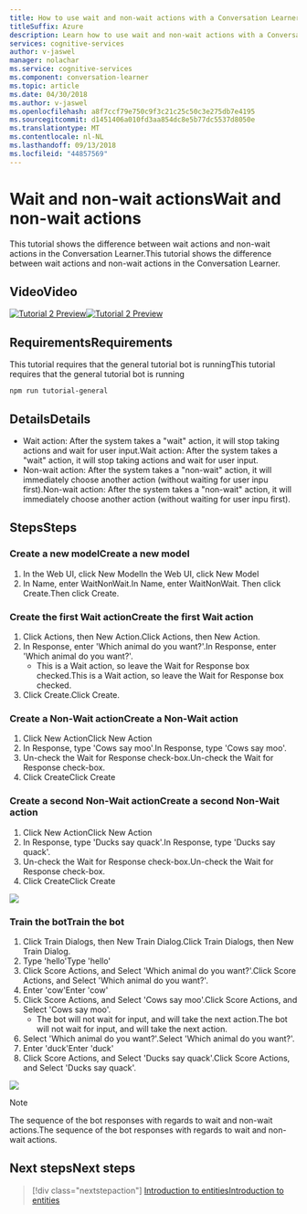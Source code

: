 ```yaml
---
title: How to use wait and non-wait actions with a Conversation Learner model - Microsoft Cognitive Services| Microsoft Docs
titleSuffix: Azure
description: Learn how to use wait and non-wait actions with a Conversation Learner model.
services: cognitive-services
author: v-jaswel
manager: nolachar
ms.service: cognitive-services
ms.component: conversation-learner
ms.topic: article
ms.date: 04/30/2018
ms.author: v-jaswel
ms.openlocfilehash: a8f7ccf79e750c9f3c21c25c50c3e275db7e4195
ms.sourcegitcommit: d1451406a010fd3aa854dc8e5b77dc5537d8050e
ms.translationtype: MT
ms.contentlocale: nl-NL
ms.lasthandoff: 09/13/2018
ms.locfileid: "44857569"
---
```

# <a name="wait-and-non-wait-actions"></a><span data-ttu-id="f531d-103">Wait and non-wait actions</span><span class="sxs-lookup"><span data-stu-id="f531d-103">Wait and non-wait actions</span></span>

<span data-ttu-id="f531d-104">This tutorial shows the difference between wait actions and non-wait actions in the Conversation Learner.</span><span class="sxs-lookup"><span data-stu-id="f531d-104">This tutorial shows the difference between wait actions and non-wait actions in the Conversation Learner.</span></span>

## <a name="video"></a><span data-ttu-id="f531d-105">Video</span><span class="sxs-lookup"><span data-stu-id="f531d-105">Video</span></span>

<span data-ttu-id="f531d-106">[![Tutorial 2 Preview](http://aka.ms/cl-tutorial-02-preview)](http://aka.ms/blis-tutorial-02)</span><span class="sxs-lookup"><span data-stu-id="f531d-106">[![Tutorial 2 Preview](http://aka.ms/cl-tutorial-02-preview)](http://aka.ms/blis-tutorial-02)</span></span>

## <a name="requirements"></a><span data-ttu-id="f531d-107">Requirements</span><span class="sxs-lookup"><span data-stu-id="f531d-107">Requirements</span></span>
<span data-ttu-id="f531d-108">This tutorial requires that the general tutorial bot is running</span><span class="sxs-lookup"><span data-stu-id="f531d-108">This tutorial requires that the general tutorial bot is running</span></span>

    npm run tutorial-general

## <a name="details"></a><span data-ttu-id="f531d-109">Details</span><span class="sxs-lookup"><span data-stu-id="f531d-109">Details</span></span>

- <span data-ttu-id="f531d-110">Wait action: After the system takes a "wait" action, it will stop taking actions and wait for user input.</span><span class="sxs-lookup"><span data-stu-id="f531d-110">Wait action: After the system takes a "wait" action, it will stop taking actions and wait for user input.</span></span>
- <span data-ttu-id="f531d-111">Non-wait action: After the system takes a "non-wait" action, it will immediately choose another action (without waiting for user inpu first).</span><span class="sxs-lookup"><span data-stu-id="f531d-111">Non-wait action: After the system takes a "non-wait" action, it will immediately choose another action (without waiting for user inpu first).</span></span>

## <a name="steps"></a><span data-ttu-id="f531d-112">Steps</span><span class="sxs-lookup"><span data-stu-id="f531d-112">Steps</span></span>

### <a name="create-a-new-model"></a><span data-ttu-id="f531d-113">Create a new model</span><span class="sxs-lookup"><span data-stu-id="f531d-113">Create a new model</span></span>

1. <span data-ttu-id="f531d-114">In the Web UI, click New Model</span><span class="sxs-lookup"><span data-stu-id="f531d-114">In the Web UI, click New Model</span></span>
2. <span data-ttu-id="f531d-115">In Name, enter WaitNonWait.</span><span class="sxs-lookup"><span data-stu-id="f531d-115">In Name, enter WaitNonWait.</span></span> <span data-ttu-id="f531d-116">Then click Create.</span><span class="sxs-lookup"><span data-stu-id="f531d-116">Then click Create.</span></span>

### <a name="create-the-first-wait-action"></a><span data-ttu-id="f531d-117">Create the first Wait action</span><span class="sxs-lookup"><span data-stu-id="f531d-117">Create the first Wait action</span></span>

1. <span data-ttu-id="f531d-118">Click Actions, then New Action.</span><span class="sxs-lookup"><span data-stu-id="f531d-118">Click Actions, then New Action.</span></span>
2. <span data-ttu-id="f531d-119">In Response, enter 'Which animal do you want?'.</span><span class="sxs-lookup"><span data-stu-id="f531d-119">In Response, enter 'Which animal do you want?'.</span></span>
    - <span data-ttu-id="f531d-120">This is a Wait action, so leave the Wait for Response box checked.</span><span class="sxs-lookup"><span data-stu-id="f531d-120">This is a Wait action, so leave the Wait for Response box checked.</span></span>
3. <span data-ttu-id="f531d-121">Click Create.</span><span class="sxs-lookup"><span data-stu-id="f531d-121">Click Create.</span></span>

### <a name="create-a-non-wait-action"></a><span data-ttu-id="f531d-122">Create a Non-Wait action</span><span class="sxs-lookup"><span data-stu-id="f531d-122">Create a Non-Wait action</span></span>

1. <span data-ttu-id="f531d-123">Click New Action</span><span class="sxs-lookup"><span data-stu-id="f531d-123">Click New Action</span></span>
2. <span data-ttu-id="f531d-124">In Response, type 'Cows say moo'.</span><span class="sxs-lookup"><span data-stu-id="f531d-124">In Response, type 'Cows say moo'.</span></span>
3. <span data-ttu-id="f531d-125">Un-check the Wait for Response check-box.</span><span class="sxs-lookup"><span data-stu-id="f531d-125">Un-check the Wait for Response check-box.</span></span>
4. <span data-ttu-id="f531d-126">Click Create</span><span class="sxs-lookup"><span data-stu-id="f531d-126">Click Create</span></span>

### <a name="create-a-second-non-wait-action"></a><span data-ttu-id="f531d-127">Create a second Non-Wait action</span><span class="sxs-lookup"><span data-stu-id="f531d-127">Create a second Non-Wait action</span></span>

1. <span data-ttu-id="f531d-128">Click New Action</span><span class="sxs-lookup"><span data-stu-id="f531d-128">Click New Action</span></span>
2. <span data-ttu-id="f531d-129">In Response, type 'Ducks say quack'.</span><span class="sxs-lookup"><span data-stu-id="f531d-129">In Response, type 'Ducks say quack'.</span></span>
3. <span data-ttu-id="f531d-130">Un-check the Wait for Response check-box.</span><span class="sxs-lookup"><span data-stu-id="f531d-130">Un-check the Wait for Response check-box.</span></span>
4. <span data-ttu-id="f531d-131">Click Create</span><span class="sxs-lookup"><span data-stu-id="f531d-131">Click Create</span></span>

![](../media/tutorial2_actions.PNG)

### <a name="train-the-bot"></a><span data-ttu-id="f531d-132">Train the bot</span><span class="sxs-lookup"><span data-stu-id="f531d-132">Train the bot</span></span>

1. <span data-ttu-id="f531d-133">Click Train Dialogs, then New Train Dialog.</span><span class="sxs-lookup"><span data-stu-id="f531d-133">Click Train Dialogs, then New Train Dialog.</span></span>
2. <span data-ttu-id="f531d-134">Type 'hello'</span><span class="sxs-lookup"><span data-stu-id="f531d-134">Type 'hello'</span></span>
3. <span data-ttu-id="f531d-135">Click Score Actions, and Select 'Which animal do you want?'.</span><span class="sxs-lookup"><span data-stu-id="f531d-135">Click Score Actions, and Select 'Which animal do you want?'.</span></span>
4. <span data-ttu-id="f531d-136">Enter 'cow'</span><span class="sxs-lookup"><span data-stu-id="f531d-136">Enter 'cow'</span></span>
5. <span data-ttu-id="f531d-137">Click Score Actions, and Select 'Cows say moo'.</span><span class="sxs-lookup"><span data-stu-id="f531d-137">Click Score Actions, and Select 'Cows say moo'.</span></span>
    - <span data-ttu-id="f531d-138">The bot will not wait for input, and will take the next action.</span><span class="sxs-lookup"><span data-stu-id="f531d-138">The bot will not wait for input, and will take the next action.</span></span>
2. <span data-ttu-id="f531d-139">Select 'Which animal do you want?'.</span><span class="sxs-lookup"><span data-stu-id="f531d-139">Select 'Which animal do you want?'.</span></span>
3. <span data-ttu-id="f531d-140">Enter 'duck'</span><span class="sxs-lookup"><span data-stu-id="f531d-140">Enter 'duck'</span></span>
5. <span data-ttu-id="f531d-141">Click Score Actions, and Select 'Ducks say quack'.</span><span class="sxs-lookup"><span data-stu-id="f531d-141">Click Score Actions, and Select 'Ducks say quack'.</span></span>

![](../media/tutorial2_dialogs.PNG)

> [!NOTE]
> <span data-ttu-id="f531d-142">The sequence of the bot responses with regards to wait and non-wait actions.</span><span class="sxs-lookup"><span data-stu-id="f531d-142">The sequence of the bot responses with regards to wait and non-wait actions.</span></span>

## <a name="next-steps"></a><span data-ttu-id="f531d-143">Next steps</span><span class="sxs-lookup"><span data-stu-id="f531d-143">Next steps</span></span>

> [!div class="nextstepaction"]
> [<span data-ttu-id="f531d-144">Introduction to entities</span><span class="sxs-lookup"><span data-stu-id="f531d-144">Introduction to entities</span></span>](./3-introduction-to-entities.md)
